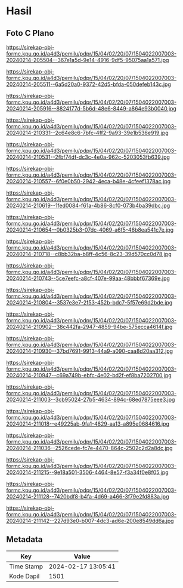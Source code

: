 # Hasil

## Foto C Plano

https://sirekap-obj-formc.kpu.go.id/a4d3/pemilu/pdpr/15/04/02/20/07/1504022007003-20240214-205504--367e1a5d-9e14-4916-9df5-95075aa1a571.jpg

https://sirekap-obj-formc.kpu.go.id/a4d3/pemilu/pdpr/15/04/02/20/07/1504022007003-20240214-205511--6a5d20a0-9372-42d5-bfda-050defeb143c.jpg

https://sirekap-obj-formc.kpu.go.id/a4d3/pemilu/pdpr/15/04/02/20/07/1504022007003-20240214-205916--8824177d-5b6d-48e6-8449-a864e93b0040.jpg

https://sirekap-obj-formc.kpu.go.id/a4d3/pemilu/pdpr/15/04/02/20/07/1504022007003-20240214-210331--2c64e8c6-7bfc-4ff2-9a93-39e1b536e919.jpg

https://sirekap-obj-formc.kpu.go.id/a4d3/pemilu/pdpr/15/04/02/20/07/1504022007003-20240214-210531--2fbf74df-dc3c-4e0a-962c-5203053fb639.jpg

https://sirekap-obj-formc.kpu.go.id/a4d3/pemilu/pdpr/15/04/02/20/07/1504022007003-20240214-210557--6f0e0b50-2942-4eca-b48e-4cfeef1378ac.jpg

https://sirekap-obj-formc.kpu.go.id/a4d3/pemilu/pdpr/15/04/02/20/07/1504022007003-20240214-210619--1fed0084-f61a-4b86-8cf0-073b4ba39dbc.jpg

https://sirekap-obj-formc.kpu.go.id/a4d3/pemilu/pdpr/15/04/02/20/07/1504022007003-20240214-210654--0b0325b3-07dc-4069-a6f5-46b8ea541c7e.jpg

https://sirekap-obj-formc.kpu.go.id/a4d3/pemilu/pdpr/15/04/02/20/07/1504022007003-20240214-210718--c8bb32ba-b8ff-4c56-8c23-39d570cc0d78.jpg

https://sirekap-obj-formc.kpu.go.id/a4d3/pemilu/pdpr/15/04/02/20/07/1504022007003-20240214-210743--5ce7eefc-a8cf-407e-99aa-48bbbf67369e.jpg

https://sirekap-obj-formc.kpu.go.id/a4d3/pemilu/pdpr/15/04/02/20/07/1504022007003-20240214-210804--3537e3e7-2f53-452b-bdc7-5f57e69d2bde.jpg

https://sirekap-obj-formc.kpu.go.id/a4d3/pemilu/pdpr/15/04/02/20/07/1504022007003-20240214-210902--38c442fa-2947-4859-94be-575ecca4614f.jpg

https://sirekap-obj-formc.kpu.go.id/a4d3/pemilu/pdpr/15/04/02/20/07/1504022007003-20240214-210930--37bd7691-9913-44a9-a090-caa8d20aa312.jpg

https://sirekap-obj-formc.kpu.go.id/a4d3/pemilu/pdpr/15/04/02/20/07/1504022007003-20240214-210947--c69a749b-ebfc-4e02-bd2f-ef8ba7202700.jpg

https://sirekap-obj-formc.kpu.go.id/a4d3/pemilu/pdpr/15/04/02/20/07/1504022007003-20240214-211003--3cb95024-27b5-4634-894c-68ed7875eee3.jpg

https://sirekap-obj-formc.kpu.go.id/a4d3/pemilu/pdpr/15/04/02/20/07/1504022007003-20240214-211018--e49225ab-9fa1-4829-aa13-a895e0684616.jpg

https://sirekap-obj-formc.kpu.go.id/a4d3/pemilu/pdpr/15/04/02/20/07/1504022007003-20240214-211036--2526cede-fc7e-4470-864c-2502c2d2a8dc.jpg

https://sirekap-obj-formc.kpu.go.id/a4d3/pemilu/pdpr/15/04/02/20/07/1504022007003-20240214-211215--9e18a501-3506-4464-8e57-f3a34f0e8f05.jpg

https://sirekap-obj-formc.kpu.go.id/a4d3/pemilu/pdpr/15/04/02/20/07/1504022007003-20240214-211128--7420bdf8-b4fa-4d69-a466-3f79e2fd883a.jpg

https://sirekap-obj-formc.kpu.go.id/a4d3/pemilu/pdpr/15/04/02/20/07/1504022007003-20240214-211142--227d93e0-b007-4dc3-ad6e-200e8549dd6a.jpg


## Metadata

| Key        | Value               |
| ---------- | ------------------- |
| Time Stamp | 2024-02-17 13:05:41 |
| Kode Dapil | 1501                |



